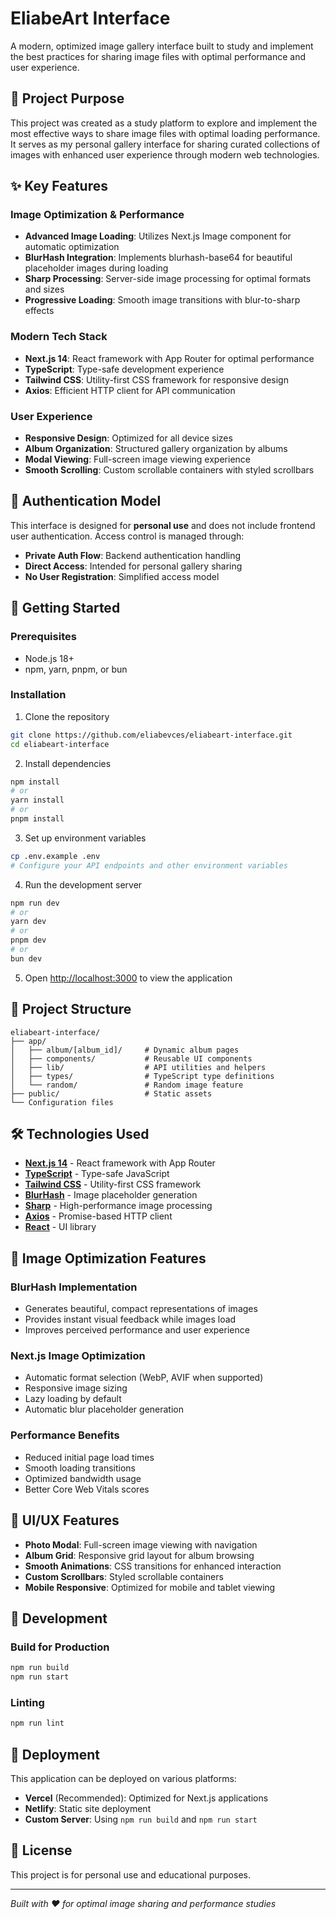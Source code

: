 # EliabeArt Interface

A modern, optimized image gallery interface built to study and implement the best practices for sharing image files with optimal performance and user experience.

## 🎯 Project Purpose

This project was created as a study platform to explore and implement the most effective ways to share image files with optimal loading performance. It serves as my personal gallery interface for sharing curated collections of images with enhanced user experience through modern web technologies.

## ✨ Key Features

### Image Optimization & Performance
- **Advanced Image Loading**: Utilizes Next.js Image component for automatic optimization
- **BlurHash Integration**: Implements blurhash-base64 for beautiful placeholder images during loading
- **Sharp Processing**: Server-side image processing for optimal formats and sizes
- **Progressive Loading**: Smooth image transitions with blur-to-sharp effects

### Modern Tech Stack
- **Next.js 14**: React framework with App Router for optimal performance
- **TypeScript**: Type-safe development experience
- **Tailwind CSS**: Utility-first CSS framework for responsive design
- **Axios**: Efficient HTTP client for API communication

### User Experience
- **Responsive Design**: Optimized for all device sizes
- **Album Organization**: Structured gallery organization by albums
- **Modal Viewing**: Full-screen image viewing experience
- **Smooth Scrolling**: Custom scrollable containers with styled scrollbars

## 🔐 Authentication Model

This interface is designed for **personal use** and does not include frontend user authentication. Access control is managed through:
- **Private Auth Flow**: Backend authentication handling
- **Direct Access**: Intended for personal gallery sharing
- **No User Registration**: Simplified access model

## 🚀 Getting Started

### Prerequisites
- Node.js 18+ 
- npm, yarn, pnpm, or bun

### Installation

1. Clone the repository
```bash
git clone https://github.com/eliabevces/eliabeart-interface.git
cd eliabeart-interface
```

2. Install dependencies
```bash
npm install
# or
yarn install
# or
pnpm install
```

3. Set up environment variables
```bash
cp .env.example .env
# Configure your API endpoints and other environment variables
```

4. Run the development server
```bash
npm run dev
# or
yarn dev
# or
pnpm dev
# or
bun dev
```

5. Open [http://localhost:3000](http://localhost:3000) to view the application

## 📁 Project Structure

```
eliabeart-interface/
├── app/
│   ├── album/[album_id]/     # Dynamic album pages
│   ├── components/           # Reusable UI components
│   ├── lib/                  # API utilities and helpers
│   ├── types/                # TypeScript type definitions
│   └── random/               # Random image feature
├── public/                   # Static assets
└── Configuration files
```

## 🛠 Technologies Used

- **[Next.js 14](https://nextjs.org)** - React framework with App Router
- **[TypeScript](https://www.typescriptlang.org)** - Type-safe JavaScript
- **[Tailwind CSS](https://tailwindcss.com)** - Utility-first CSS framework
- **[BlurHash](https://blurha.sh)** - Image placeholder generation
- **[Sharp](https://sharp.pixelplumbing.com)** - High-performance image processing
- **[Axios](https://axios-http.com)** - Promise-based HTTP client
- **[React](https://reactjs.org)** - UI library

## 📸 Image Optimization Features

### BlurHash Implementation
- Generates beautiful, compact representations of images
- Provides instant visual feedback while images load
- Improves perceived performance and user experience

### Next.js Image Optimization
- Automatic format selection (WebP, AVIF when supported)
- Responsive image sizing
- Lazy loading by default
- Automatic blur placeholder generation

### Performance Benefits
- Reduced initial page load times
- Smooth loading transitions
- Optimized bandwidth usage
- Better Core Web Vitals scores

## 🎨 UI/UX Features

- **Photo Modal**: Full-screen image viewing with navigation
- **Album Grid**: Responsive grid layout for album browsing
- **Smooth Animations**: CSS transitions for enhanced interaction
- **Custom Scrollbars**: Styled scrollable containers
- **Mobile Responsive**: Optimized for mobile and tablet viewing

## 📝 Development

### Build for Production
```bash
npm run build
npm run start
```

### Linting
```bash
npm run lint
```

## 🚀 Deployment

This application can be deployed on various platforms:

- **Vercel** (Recommended): Optimized for Next.js applications
- **Netlify**: Static site deployment
- **Custom Server**: Using `npm run build` and `npm run start`

## 📄 License

This project is for personal use and educational purposes.

---

*Built with ❤️ for optimal image sharing and performance studies*
